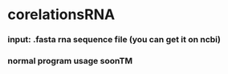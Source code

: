 # corelationsRNA

### input: .fasta rna sequence file (you can get it on ncbi)
### normal program usage soonTM



